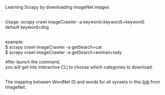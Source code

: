 Learning Scrapy by downloading ImageNet images <br /><br />

Usage: scrapy crawl imageCrawler -a keyword=keyword\[\+keyword\]<br />
default keyword=dog<br /><br />

example:</br>
$ scrapy crawl imageCrawler -a getSearch=cat<br />
$ scrapy crawl imageCrawler -a getSearch=woman+lady<br />

After launch the command, <br />
you will get into interactive CLI to choose which categories to download.<br /><br />

The mapping between WordNet ID and words for all synsets in this 
[link](http://image-net.org/archive/words.txt) from ImageNet.<br />


